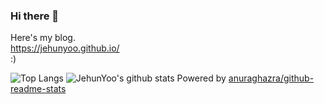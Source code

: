 ### Hi there 👋

Here's my blog.<br>
https://jehunyoo.github.io/<br>
:)

<!--
**JehunYoo/JehunYoo** is a ✨ _special_ ✨ repository because its `README.md` (this file) appears on your GitHub profile.

Here are some ideas to get you started:

- 🔭 I’m currently working on ...
- 🌱 I’m currently learning ...
- 👯 I’m looking to collaborate on ...
- 🤔 I’m looking for help with ...
- 💬 Ask me about ...
- 📫 How to reach me: ...
- 😄 Pronouns: ...
- ⚡ Fun fact: ...
-->

![Top Langs](https://github-readme-stats.vercel.app/api/top-langs/?username=JehunYoo)
![JehunYoo's github stats](https://github-readme-stats.vercel.app/api?username=JehunYoo&show_icons=true)
Powered by [anuraghazra/github-readme-stats](https://github.com/anuraghazra/github-readme-stats)
